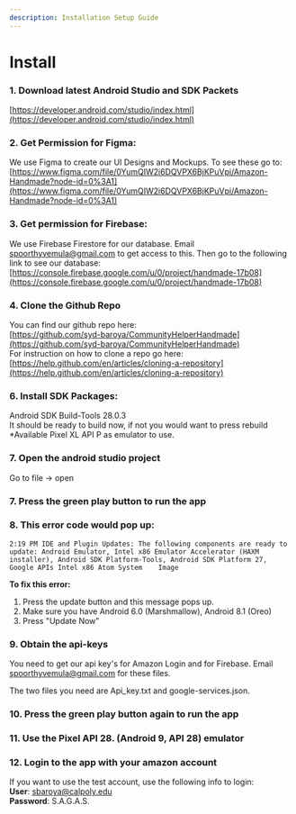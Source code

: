 ```yaml
---
description: Installation Setup Guide
---
```


# Install

### 1. Download latest Android Studio and SDK Packets

[https://developer.android.com/studio/index.html](https://developer.android.com/studio/index.html)

### 2. Get Permission for Figma:

We use Figma to create our UI Designs and Mockups. To see these go to:  
[https://www.figma.com/file/0YumQIW2i6DQVPX6BjKPuVpi/Amazon-Handmade?node-id=0%3A1](https://www.figma.com/file/0YumQIW2i6DQVPX6BjKPuVpi/Amazon-Handmade?node-id=0%3A1)

### 3. Get permission for Firebase:

We use Firebase Firestore for our database. Email spoorthyvemula@gmail.com to get access to this. Then go to the following link to see our database:  
[https://console.firebase.google.com/u/0/project/handmade-17b08](https://console.firebase.google.com/u/0/project/handmade-17b08) 

### 4. Clone the Github Repo 

You can find our github repo here:  
[https://github.com/syd-baroya/CommunityHelperHandmade](https://github.com/syd-baroya/CommunityHelperHandmade)  
For instruction on how to clone a repo go here:  
[https://help.github.com/en/articles/cloning-a-repository](https://help.github.com/en/articles/cloning-a-repository)

### 6. Install SDK Packages: 

Android SDK Build-Tools 28.0.3  
It should be ready to build now, if not you would want to press rebuild  
\*Available Pixel XL API P as emulator to use.

### 7. Open the android studio project

Go to file -&gt; open

### 7. Press the green play button to run the app

### 8. This error code would pop up: 

`2:19 PM IDE and Plugin Updates: The following components are ready to update: Android Emulator, Intel x86 Emulator Accelerator (HAXM installer), Android SDK Platform-Tools, Android SDK Platform 27, Google APIs Intel x86 Atom System   
Image`

**To fix this error:** 

1. Press the update button and this message pops up.
2. Make sure you have Android 6.0 \(Marshmallow\), Android 8.1 \(Oreo\)
3. Press "Update Now"

### 9. Obtain the api-keys

You need to get our api key's for Amazon Login and for Firebase. Email spoorthyvemula@gmail.com for these files. 

The two files you need are Api\_key.txt and google-services.json. 

### 10. Press the green play button again to run the app 

### 11. Use the Pixel API 28. \(Android 9, API 28\) emulator

### 12. Login to the app with your amazon account

If you want to use the test account, use the following info to login:  
**User**: sbaroya@calpoly.edu  
**Password**: S.A.G.A.S.


